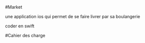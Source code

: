 #Market

une application ios qui permet de se faire livrer par sa boulangerie

coder en swift

#Cahier des charge


